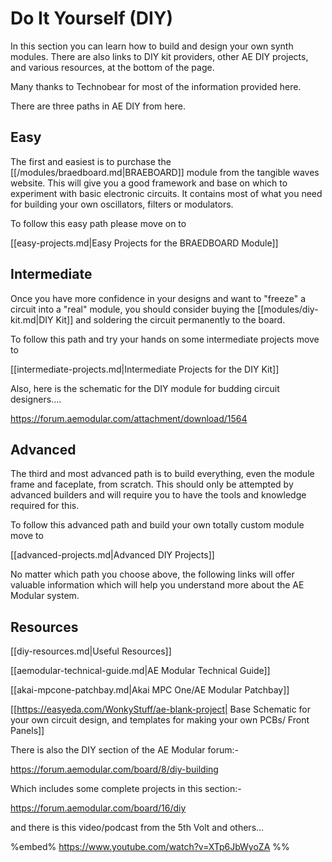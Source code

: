 # Do It Yourself (DIY)

In this section you can learn how to build and design your own synth modules. There are also links to DIY kit providers, other AE DIY projects, and various resources, at the bottom of the page.

Many thanks to Technobear for most of the information provided here.

There are three paths in AE DIY from here.

## Easy

The first and easiest is to purchase the [[/modules/braedboard.md|BRAEBOARD]] module from the tangible waves website. This will give you a good framework and base on which to experiment with basic electronic circuits. It contains most of what you need for building your own oscillators, filters or modulators. 

To follow this easy path please move on to

[[easy-projects.md|Easy Projects for the BRAEDBOARD Module]]

## Intermediate

Once you have more confidence in your designs and want to "freeze" a circuit into a "real" module, you should consider buying the [[modules/diy-kit.md|DIY Kit]] and soldering the circuit permanently to the board.

To follow this path and try your hands on some intermediate projects move to

[[intermediate-projects.md|Intermediate Projects for the DIY Kit]]

Also, here is the schematic for the DIY module for budding circuit designers....

https://forum.aemodular.com/attachment/download/1564

## Advanced

The third and most advanced path is to build everything, even the module frame and faceplate, from scratch. This should only be attempted by advanced builders and will require you to have the tools and knowledge required for this.

To follow this advanced path and build your own totally custom module move to

[[advanced-projects.md|Advanced DIY Projects]]

No matter which path you choose above, the following links will offer valuable information which will help you understand more about the AE Modular system.

## Resources

[[diy-resources.md|Useful Resources]]

[[aemodular-technical-guide.md|AE Modular Technical Guide]]

[[akai-mpcone-patchbay.md|Akai MPC One/AE Modular Patchbay]]

[[https://easyeda.com/WonkyStuff/ae-blank-project| Base Schematic for your own circuit design, and templates for making your own PCBs/ Front Panels]]

There is also the DIY section of the AE Modular forum:-

https://forum.aemodular.com/board/8/diy-building

Which includes some complete projects in this section:-

https://forum.aemodular.com/board/16/diy

and there is this video/podcast from the 5th Volt and others...

%embed% https://www.youtube.com/watch?v=XTp6JbWyoZA %%
